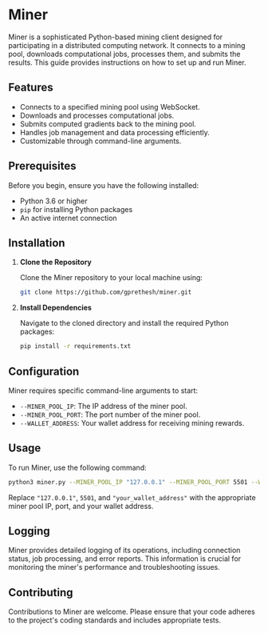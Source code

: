 # Miner

Miner is a sophisticated Python-based mining client designed for participating in a distributed computing network. It connects to a mining pool, downloads computational jobs, processes them, and submits the results. This guide provides instructions on how to set up and run Miner.

## Features

- Connects to a specified mining pool using WebSocket.
- Downloads and processes computational jobs.
- Submits computed gradients back to the mining pool.
- Handles job management and data processing efficiently.
- Customizable through command-line arguments.

## Prerequisites

Before you begin, ensure you have the following installed:

- Python 3.6 or higher
- `pip` for installing Python packages
- An active internet connection

## Installation

1. **Clone the Repository**

   Clone the Miner repository to your local machine using:

   ```bash
   git clone https://github.com/gprethesh/miner.git
   ```

2. **Install Dependencies**

   Navigate to the cloned directory and install the required Python packages:

   ```bash
   pip install -r requirements.txt
   ```

## Configuration

Miner requires specific command-line arguments to start:

- `--MINER_POOL_IP`: The IP address of the miner pool.
- `--MINER_POOL_PORT`: The port number of the miner pool.
- `--WALLET_ADDRESS`: Your wallet address for receiving mining rewards.

## Usage

To run Miner, use the following command:

```bash
python3 miner.py --MINER_POOL_IP "127.0.0.1" --MINER_POOL_PORT 5501 --WALLET_ADDRESS "your_wallet_address"
```

Replace `"127.0.0.1"`, `5501`, and `"your_wallet_address"` with the appropriate miner pool IP, port, and your wallet address.

## Logging

Miner provides detailed logging of its operations, including connection status, job processing, and error reports. This information is crucial for monitoring the miner's performance and troubleshooting issues.

## Contributing

Contributions to Miner are welcome. Please ensure that your code adheres to the project's coding standards and includes appropriate tests.
